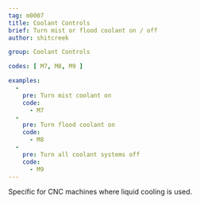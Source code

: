 ```yaml
---
tag: m0007
title: Coolant Controls
brief: Turn mist or flood coolant on / off
author: shitcreek

group: Coolant Controls

codes: [ M7, M8, M9 ]

examples:
  -
    pre: Turn mist coolant on
    code:
      - M7
  -
    pre: Turn flood coolant on
    code:
      - M8
  -
    pre: Turn all coolant systems off
    code:
      - M9
---
```


Specific for CNC machines where liquid cooling is used.
